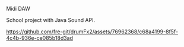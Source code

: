 Midi DAW

School project with Java Sound API. 


https://github.com/fre-git/drumFx2/assets/76962368/c68a4199-8f5f-4c4b-936e-ce085b18d3ad

